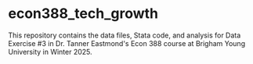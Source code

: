 # econ388_tech_growth
This repository contains the data files, Stata code, and analysis for Data Exercise #3 in Dr. Tanner Eastmond's Econ 388 course at Brigham Young University in Winter 2025.
